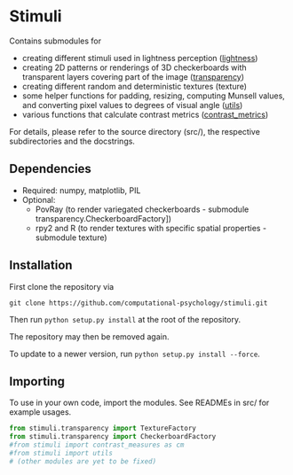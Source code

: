 # Stimuli

Contains submodules for
- creating different stimuli used in lightness perception ([lightness](src/README.md))
- creating 2D patterns or renderings of 3D checkerboards with transparent 
layers covering part of the image ([transparency](src/trasnparency/README.md))
- creating different random and deterministic textures (texture)
- some helper functions for padding, resizing, computing Munsell values, and
converting pixel values to degrees of visual angle ([utils](src/README.md))
- various functions that calculate contrast metrics ([contrast_metrics](src/README.md))

For details, please refer to the source directory (src/), the respective subdirectories and the docstrings.

## Dependencies
- Required: numpy, matplotlib, PIL
- Optional: 
    - PovRay (to render variegated checkerboards - submodule transparency.CheckerboardFactory])
    - rpy2 and R (to render textures with specific spatial properties - submodule texture)
 

## Installation
First clone the repository via 

```shell script
git clone https://github.com/computational-psychology/stimuli.git
``` 

Then run `python setup.py install` at the root of the repository.

The repository may then be removed again.

To update to a newer version, run `python setup.py install --force`.

## Importing
To use in your own code, import the modules. See READMEs in src/ for example usages.
```python
from stimuli.transparency import TextureFactory
from stimuli.transparency import CheckerboardFactory
#from stimuli import contrast_measures as cm
#from stimuli import utils
# (other modules are yet to be fixed)
```
